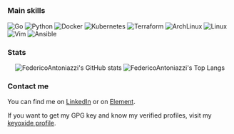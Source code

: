 ## 

### Main skills
<div style="display-inline">
<img alt="Go" src="https://img.shields.io/badge/-go-68d6e3?style=for-the-badge&logo=go&logoColor=black"/>
<img alt="Python" src="https://img.shields.io/badge/-python-yellow?style=for-the-badge&logo=python&logoColor=blue"/>
<img alt="Docker" src="https://img.shields.io/badge/-docker-blue?style=for-the-badge&logo=docker&logoColor=white"/>
<img alt="Kubernetes" src="https://img.shields.io/badge/-kubernetes-2e6ce6?style=for-the-badge&logo=kubernetes&logoColor=white"/>
<img alt="Terraform" src="https://img.shields.io/badge/-terraform-white?style=for-the-badge&logo=terraform&logoColor=blueviolet"/>
<img alt="ArchLinux" src="https://img.shields.io/badge/-ArchLinux-1692d0?style=for-the-badge&logo=archlinux&logoColor=white"/>
<img alt="Linux" src="https://img.shields.io/badge/-linux-white?style=for-the-badge&logo=linux&logoColor=black"/>
<img alt="Vim" src="https://img.shields.io/badge/-vim-009431?style=for-the-badge&logo=vim&logoColor=black"/>
<img alt="Ansible" src="https://img.shields.io/badge/-ansible-white?style=for-the-badge&logo=ansible&logoColor=black"/>
</div>

### Stats
<div align="center">
  <img alt="FedericoAntoniazzi's GitHub stats" src="https://github-readme-stats.vercel.app/api?username=FedericoAntoniazzi&show_icons=true&theme=tokyonight&hide_border=true&layout=compact&hide_title=true">
  <img alt="FedericoAntoniazzi's Top Langs" src="https://github-readme-stats.vercel.app/api/top-langs/?username=FedericoAntoniazzi&layout=compact&hide_border=true&theme=tokyonight">
</div>

### Contact me
You can find me on [LinkedIn](https://linkedin.com/in/federico-antoniazzi) or on [Element](https://matrix.to/#/@federicoantoniazzi:matrix.org).

If you want to get my GPG key and know my verified profiles, visit my [keyoxide profile](https://keyoxide.org/hkp/C55C90BF1849EB51631EC49A08F51F421DC997C6).
